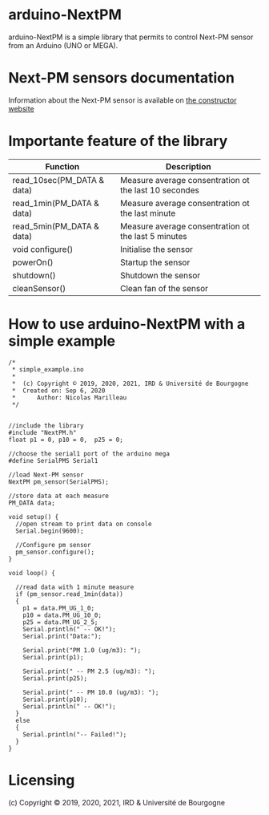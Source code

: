 # arduino-NextPM
arduino-NextPM is a simple library that permits to control Next-PM sensor from an Arduino (UNO or MEGA).

# Next-PM sensors documentation
Information about the Next-PM sensor is available on [the constructor website](https://tera-sensor.com "the constructor website")


# Importante feature of the library


| Function  | Description  |
| ------------ | ------------ |
| read_10sec(PM_DATA & data)  | Measure average consentration ot the last 10 secondes  |
| read_1min(PM_DATA & data) |  Measure average consentration ot the last minute  |
| read_5min(PM_DATA & data)  |  Measure average consentration ot the last 5 minutes  |
| void configure()  | Initialise the sensor  |
| powerOn()  | Startup the sensor  |
| shutdown()  | Shutdown the sensor  |
| cleanSensor()  | Clean fan of the sensor  |


# How to use arduino-NextPM with a simple example
    /*
     * simple_example.ino
     *
     *  (c) Copyright © 2019, 2020, 2021, IRD & Université de Bourgogne
     *  Created on: Sep 6, 2020
     *      Author: Nicolas Marilleau
     */
    
    
    //include the library
    #include "NextPM.h"
    float p1 = 0, p10 = 0,  p25 = 0;
    
    //choose the serial1 port of the arduino mega
    #define SerialPMS Serial1
    
    //load Next-PM sensor
    NextPM pm_sensor(SerialPMS);
    
    //store data at each measure
    PM_DATA data;
    
    void setup() {
      //open stream to print data on console
      Serial.begin(9600);
      
      //Configure pm sensor
      pm_sensor.configure();
    }
    
    void loop() {
    
      //read data with 1 minute measure
      if (pm_sensor.read_1min(data))
      {
        p1 = data.PM_UG_1_0;
        p10 = data.PM_UG_10_0;
        p25 = data.PM_UG_2_5;
        Serial.println(" -- OK!");
        Serial.print("Data:");
    
        Serial.print("PM 1.0 (ug/m3): ");
        Serial.print(p1);
    
        Serial.print(" -- PM 2.5 (ug/m3): ");
        Serial.print(p25);
    
        Serial.print(" -- PM 10.0 (ug/m3): ");
        Serial.print(p10);
        Serial.println(" -- OK!");
      }
      else
      {
        Serial.println("-- Failed!");
      }
    }

# Licensing
 (c) Copyright © 2019, 2020, 2021, IRD & Université de Bourgogne
